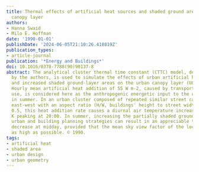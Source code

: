 ```yaml
---
title: Thermal effects of artificial heat sources and shaded ground areas in the urban
  canopy layer
authors:
- Hanna Swaid
- Milo E. Hoffman
date: '1990-01-01'
publishDate: '2024-06-05T21:10:26.418819Z'
publication_types:
- article-journal
publication: '*Energy and Buildings*'
doi: 10.1016/0378-7788(90)90137-8
abstract: The analytical cluster thermal time constant (CTTC) model, developed earlier
  by the authors, is used to simulate the effects of urban artificial heat release
  and increased shaded ground-layer areas on the urban canopy layer (UCL) climate.
  Hourly mean artificial heat addition of 55 W m-2, caused by transportation and electric
  use, is considered here as the anthropogenic energetic input to the urban atmosphere
  in summer. In an urban cluster composed of repeated similar street canyons oriented
  east-west with an aspect ratio (H/W, buildings' height to street width ratio) of
  0.5, this heat addition rate causes a diurnal air temperature increase of 1-2.5
  K peaking at 20:00. In summer, increasing the partially shaded ground area by adequate
  urban and building planning strategies can result in an appreciable temperature
  decrease at midday, provided that the mean sky view factor of the locality remains
  as high as possible. © 1990.
tags:
- artificial heat
- shaded area
- urban design
- urban geometry
---
```

